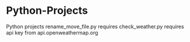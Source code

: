 # Python-Projects
Python projects
rename_move_file.py requires <pip install MovieSerieTorrent>
check_weather.py requires api key from api.openweathermap.org
